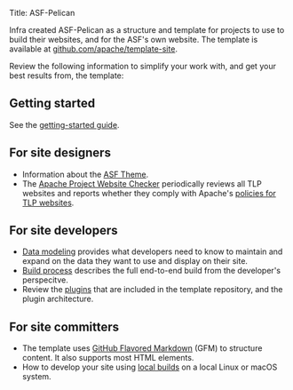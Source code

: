 Title: ASF-Pelican

Infra created ASF-Pelican as a structure and template for projects to use to build their websites, and for the ASF's own website. The template is available at <a href="https://github.com/apache/template-site" target="_blank">github.com/apache/template-site</a>.

Review the following information to simplify your work with, and get your best results from, the template:

## Getting started

See the [getting-started guide](asf-pelican-gettingstarted.html).

## For site designers

-  Information about the [ASF Theme](asf-pelican-theme.html).
-  The <a href="https://whimsy.apache.org/site/" target="_blank">Apache Project Website Checker</a> periodically reviews all TLP websites and reports whether they comply with Apache's <a href="https://www.apache.org/foundation/marks/pmcs#navigation" target="_blank">policies for TLP websites</a>.

## For site developers

-  [Data modeling](asf-pelican-data.html) provides what developers need to know to maintain and expand on the data they want to use and display on their site.
-  [Build process](asf-pelican-build.html) describes the full end-to-end build from the developer's perspecitve.
-  Review the [plugins](asf-pelican-plugins.html) that are included in the template repository, and the plugin architecture.

## For site committers

- The template uses [GitHub Flavored Markdown](gfm.html) (GFM) to structure content. It also supports most HTML elements.
- How to develop your site using [local builds](asf-pelican-local.html) on a local Linux or macOS system.
